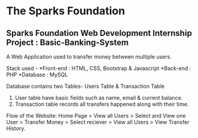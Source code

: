# The Sparks Foundation

## Sparks Foundation Web Development Internship Project : Basic-Banking-System 
A Web Application used to transfer money between multiple users.  

Stack used - 
*Front-end : HTML, CSS, Bootstrap & Javascript 
*Back-end : PHP 
*Database : MySQL   

Database contains two Tables- Users Table & Transaction Table 
1. User table have basic fields such as name, email & current balance. 
2. Transaction table records all transfers happened along with their time.  

Flow of the Website: Home Page > View all Users > Select and View one User > Transfer Money > Select reciever > View all Users > View Transfer History.

